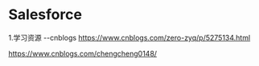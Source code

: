 # Salesforce
1.学习资源
 --cnblogs
   https://www.cnblogs.com/zero-zyq/p/5275134.html
   
   https://www.cnblogs.com/chengcheng0148/
